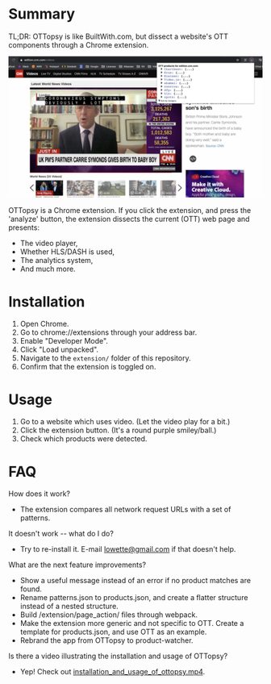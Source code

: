 # Summary
TL;DR: OTTopsy is like BuiltWith.com, but dissect a website's OTT components through a Chrome extension.

![alt text](preview.png "Preview of OTTopsy")

OTTopsy is a Chrome extension. If you click the extension, and press the 'analyze' button,
the extension dissects the current (OTT) web page and presents:
- The video player,
- Whether HLS/DASH is used,
- The analytics system,
- And much more.

# Installation
1. Open Chrome.
2. Go to chrome://extensions through your address bar.
3. Enable "Developer Mode".
4. Click "Load unpacked".
5. Navigate to the `extension/` folder of this repository.
6. Confirm that the extension is toggled on.

# Usage
1. Go to a website which uses video. (Let the video play for a bit.)
2. Click the extension button. (It's a round purple smiley/ball.)
3. Check which products were detected.

# FAQ
How does it work?
- The extension compares all network request URLs with a set of patterns.

It doesn't work -- what do I do?
- Try to re-install it. E-mail lowette@gmail.com if that doesn't help.

What are the next feature improvements?
- Show a useful message instead of an error if no product matches are found.
- Rename patterns.json to products.json, and create a flatter structure instead of a nested structure.
- Build /extension/page_action/ files through webpack.
- Make the extension more generic and not specific to OTT.
Create a template for products.json, and use OTT as an example.
- Rebrand the app from OTTopsy to product-watcher.
 
 Is there a video illustrating the installation and usage of OTTopsy?
 * Yep! Check out [installation_and_usage_of_ottopsy.mp4](installation_and_usage_of_ottopsy.mp4).